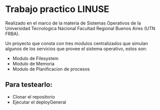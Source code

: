 # Trabajo practico LINUSE

Realizado en el marco de la materia de Sistemas Operativos de la Universidad Tecnologica Nacional Facultad Regional Buenos Aires (UTN FRBA).

Un proyecto que consta con tres modulos centralizados que simulan algunos de los servicios que provee el sistema operativo, estos son:

- Modulo de Filesystem
- Modulo de Memoria
- Modulo de Planificacion de procesos

## Para testearlo:

- Clonar el repositorio
- Ejecutar el deployGeneral
